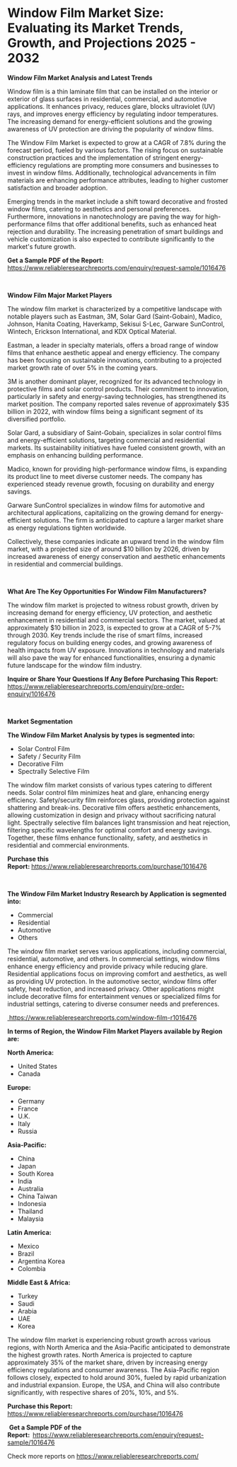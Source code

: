 <p><h1>Window Film Market Size: Evaluating its Market Trends, Growth, and Projections 2025 - 2032</h1></p><p><strong>Window Film Market Analysis and Latest Trends</strong></p>
<p><p>Window film is a thin laminate film that can be installed on the interior or exterior of glass surfaces in residential, commercial, and automotive applications. It enhances privacy, reduces glare, blocks ultraviolet (UV) rays, and improves energy efficiency by regulating indoor temperatures. The increasing demand for energy-efficient solutions and the growing awareness of UV protection are driving the popularity of window films.</p><p>The Window Film Market is expected to grow at a CAGR of 7.8% during the forecast period, fueled by various factors. The rising focus on sustainable construction practices and the implementation of stringent energy-efficiency regulations are prompting more consumers and businesses to invest in window films. Additionally, technological advancements in film materials are enhancing performance attributes, leading to higher customer satisfaction and broader adoption.</p><p>Emerging trends in the market include a shift toward decorative and frosted window films, catering to aesthetics and personal preferences. Furthermore, innovations in nanotechnology are paving the way for high-performance films that offer additional benefits, such as enhanced heat rejection and durability. The increasing penetration of smart buildings and vehicle customization is also expected to contribute significantly to the market's future growth.</p></p>
<p><strong>Get a Sample PDF of the Report:&nbsp;</strong> <a href="https://www.reliableresearchreports.com/enquiry/request-sample/1016476?utm_campaign=2139&utm_medium=2&utm_source=Github&utm_content=ia&utm_term=01022025&utm_id=window-film">https://www.reliableresearchreports.com/enquiry/request-sample/1016476</a></p>
<p>&nbsp;</p>
<p><strong>Window Film Major Market Players</strong></p>
<p><p>The window film market is characterized by a competitive landscape with notable players such as Eastman, 3M, Solar Gard (Saint-Gobain), Madico, Johnson, Hanita Coating, Haverkamp, Sekisui S-Lec, Garware SunControl, Wintech, Erickson International, and KDX Optical Material. </p><p>Eastman, a leader in specialty materials, offers a broad range of window films that enhance aesthetic appeal and energy efficiency. The company has been focusing on sustainable innovations, contributing to a projected market growth rate of over 5% in the coming years. </p><p>3M is another dominant player, recognized for its advanced technology in protective films and solar control products. Their commitment to innovation, particularly in safety and energy-saving technologies, has strengthened its market position. The company reported sales revenue of approximately $35 billion in 2022, with window films being a significant segment of its diversified portfolio.</p><p>Solar Gard, a subsidiary of Saint-Gobain, specializes in solar control films and energy-efficient solutions, targeting commercial and residential markets. Its sustainability initiatives have fueled consistent growth, with an emphasis on enhancing building performance.</p><p>Madico, known for providing high-performance window films, is expanding its product line to meet diverse customer needs. The company has experienced steady revenue growth, focusing on durability and energy savings.</p><p>Garware SunControl specializes in window films for automotive and architectural applications, capitalizing on the growing demand for energy-efficient solutions. The firm is anticipated to capture a larger market share as energy regulations tighten worldwide.</p><p>Collectively, these companies indicate an upward trend in the window film market, with a projected size of around $10 billion by 2026, driven by increased awareness of energy conservation and aesthetic enhancements in residential and commercial buildings.</p></p>
<p>&nbsp;</p>
<p><strong>What Are The Key Opportunities For Window Film Manufacturers?</strong></p>
<p><p>The window film market is projected to witness robust growth, driven by increasing demand for energy efficiency, UV protection, and aesthetic enhancement in residential and commercial sectors. The market, valued at approximately $10 billion in 2023, is expected to grow at a CAGR of 5-7% through 2030. Key trends include the rise of smart films, increased regulatory focus on building energy codes, and growing awareness of health impacts from UV exposure. Innovations in technology and materials will also pave the way for enhanced functionalities, ensuring a dynamic future landscape for the window film industry.</p></p>
<p><strong>Inquire or Share Your Questions If Any Before Purchasing This Report:</strong> <a href="https://www.reliableresearchreports.com/enquiry/pre-order-enquiry/1016476?utm_campaign=2139&utm_medium=2&utm_source=Github&utm_content=ia&utm_term=01022025&utm_id=window-film">https://www.reliableresearchreports.com/enquiry/pre-order-enquiry/1016476</a></p>
<p>&nbsp;</p>
<p><strong>Market Segmentation</strong></p>
<p><strong>The Window Film Market Analysis by types is segmented into:</strong></p>
<p><ul><li>Solar Control Film</li><li>Safety / Security Film</li><li>Decorative Film</li><li>Spectrally Selective Film</li></ul></p>
<p><p>The window film market consists of various types catering to different needs. Solar control film minimizes heat and glare, enhancing energy efficiency. Safety/security film reinforces glass, providing protection against shattering and break-ins. Decorative film offers aesthetic enhancements, allowing customization in design and privacy without sacrificing natural light. Spectrally selective film balances light transmission and heat rejection, filtering specific wavelengths for optimal comfort and energy savings. Together, these films enhance functionality, safety, and aesthetics in residential and commercial environments.</p></p>
<p><strong>Purchase this Report:&nbsp;</strong><a href="https://www.reliableresearchreports.com/purchase/1016476?utm_campaign=2139&utm_medium=2&utm_source=Github&utm_content=ia&utm_term=01022025&utm_id=window-film">https://www.reliableresearchreports.com/purchase/1016476</a></p>
<p>&nbsp;</p>
<p><strong>The Window Film Market Industry Research by Application is segmented into:</strong></p>
<p><ul><li>Commercial</li><li>Residential</li><li>Automotive</li><li>Others</li></ul></p>
<p><p>The window film market serves various applications, including commercial, residential, automotive, and others. In commercial settings, window films enhance energy efficiency and provide privacy while reducing glare. Residential applications focus on improving comfort and aesthetics, as well as providing UV protection. In the automotive sector, window films offer safety, heat reduction, and increased privacy. Other applications might include decorative films for entertainment venues or specialized films for industrial settings, catering to diverse consumer needs and preferences.</p></p>
<p><a href="https://www.reliableresearchreports.com/window-film-r1016476?utm_campaign=2139&utm_medium=2&utm_source=Github&utm_content=ia&utm_term=01022025&utm_id=window-film">&nbsp;https://www.reliableresearchreports.com/window-film-r1016476</a></p>
<p><strong>In terms of Region, the Window Film Market Players available by Region are:</strong></p>
<p>
    <p> <strong> North America: </strong>
        <ul>
            <li>United States</li>
            <li>Canada</li>
        </ul>
        </p> 
    <p> <strong> Europe: </strong>
        <ul>
            <li>Germany</li>
            <li>France</li>
            <li>U.K.</li>
            <li>Italy</li>
            <li>Russia</li>
        </ul>
        </p> 
    <p> <strong> Asia-Pacific: </strong>
        <ul>
            <li>China</li>
            <li>Japan</li>
            <li>South Korea</li>
            <li>India</li>
            <li>Australia</li>
            <li>China Taiwan</li>
            <li>Indonesia</li>
            <li>Thailand</li>
            <li>Malaysia</li>
        </ul>
        </p> 
    <p> <strong> Latin America: </strong>
        <ul>
            <li>Mexico</li>
            <li>Brazil</li>
            <li>Argentina Korea</li>
            <li>Colombia</li>
        </ul>
        </p> 
    <p> <strong> Middle East & Africa: </strong>
        <ul>
            <li>Turkey</li>
            <li>Saudi</li>
            <li>Arabia</li>
            <li>UAE</li>
            <li>Korea</li>
        </ul>
    </p>
    </p>
<p><p>The window film market is experiencing robust growth across various regions, with North America and the Asia-Pacific anticipated to demonstrate the highest growth rates. North America is projected to capture approximately 35% of the market share, driven by increasing energy efficiency regulations and consumer awareness. The Asia-Pacific region follows closely, expected to hold around 30%, fueled by rapid urbanization and industrial expansion. Europe, the USA, and China will also contribute significantly, with respective shares of 20%, 10%, and 5%.</p></p>
<p><strong>Purchase this Report: </strong><a href="https://www.reliableresearchreports.com/purchase/1016476?utm_campaign=2139&utm_medium=2&utm_source=Github&utm_content=ia&utm_term=01022025&utm_id=window-film">https://www.reliableresearchreports.com/purchase/1016476</a></p>
<p>&nbsp;<strong>Get a Sample PDF of the Report:&nbsp;&nbsp;</strong><a href="https://www.reliableresearchreports.com/enquiry/request-sample/1016476?utm_campaign=2139&utm_medium=2&utm_source=Github&utm_content=ia&utm_term=01022025&utm_id=window-film">https://www.reliableresearchreports.com/enquiry/request-sample/1016476</a></p>
<p><strong></strong></p>
<p>Check more reports on <a href="https://www.reliableresearchreports.com/?utm_campaign=2139&utm_medium=2&utm_source=Github&utm_content=ia&utm_term=01022025&utm_id=window-film">https://www.reliableresearchreports.com/</a></p>
